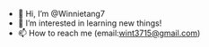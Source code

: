 - 👋 Hi, I’m @Winnietang7
- 👀 I’m interested in learning new things! 
- 📫 How to reach me (email:wint3715@gmail.com)

<!---
Winnietang7/Winnietang7 is a ✨ special ✨ repository because its `README.md` (this file) appears on your GitHub profile.
You can click the Preview link to take a look at your changes.
--->
